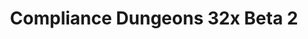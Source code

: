 ---
title: Compliance Dungeons 32x Beta 2
permalink: /compliance32xDungeons/B2
header_img: https://database.faithfulpack.net/images/website/posts/32xDungeons/B2.jpg
discontinued: true

description: |
  While the main Compliance packs have been steadily receiving updates for the past months, Compliance Dungeons has been left behind. With the Compliance project turning 1 recently, we're now changing this and bringing everybody a massive update, with all of the past 10 months of work condensed into a single release.
  <br>
  Not only have we added support for all DLCs that have come out since January, but we've also updated all textures to match the higher-quality textures of today's main Compliance pack, but we'v also added many large and small features as well. We hope you like this update, and stay tuned for future awesomeness!
  <br><br>
  TECHNICAL NOTE&#58; For all of the new features to work, this version of the pack now requires the Blueprint Loader or Custom Skins Loader. Read the changelog for more details.
  (texture authors are only credited after a texture that's completely unique to Minecraft Dungeons.)

changelog:
  Added:
    Large updates:
      - Support for Flames of the Nether DLC
      - Support for Hidden Depths DLC
      - Support for Echoing Void DLC
      - Applicable textures from Compliance (and textures that are based on them) that have been accepted to Compliance 32x since the last release
    Misc:
      - Block edge highlight shader outlines are now 1 pixel thick to match Compliance's higher resolution. This feature requires Blueprint Loader OR Custom Skins Loader (don't use both!) installed to work! If you don't install one of these mods, the edge highlight outlines will render at their normal 2px width. Huge thanks to CCCode for making this possible!
    Blocks:
      - (Soggy Swamp) Dirt (HARYA_)
      - (Soggy Swamp) Grass Side (HARYA_)
      - (Pumpkin Pastures) Large Fern Top (HARYA_)
      - (Broken Citadel) Peony Top (HARYA_)
      - (Cacti Canyon) Large Fern Top (HARYA_)
      - (Warped Forest) Allium (HARYA_)
      - (Obsidian Pinnacle) Custom 0 (DMgaming)
      - (Warped Forest) Lilac Top (HARYA_)
      - (Cacti Canyon) Azure Bluet (HARYA_)
    UI:
      - Emeralds, in instances where they previously had been using the default texture
      - Gold Currency
      - Hotbar Arrows
      - Blacksmith Anvil
      - Level Select Map Ender Pearls
      - Inventory Slot Gilded Plate
  Changed:
    - Updated all applicable textures to match the latest version of Compliance 32x
    - Updated in-game mod logo
  Fixed:
    - Square and wrong-resolution outer leaf textures in some levels (this is actually a vanilla bug but I fixed it anyway)
  Removed:
    Misc:
      - Bat (vanilla texture changed)
      - Vex (vanilla texture changed)
      - Textures based on Java Edition that have been removed from Compliance 32x since the last release
    Removed due to no longer following Compliance's texturing guidelines:
      - Arch-Illager
      - Target Dummy
      - Witch
      - Jungle Zombie
      - Zombie
      - Iron Golem Cape
  Known Issues:
    - Outer parts of oak leaves in the main menu are not transparent. I have no idea why this happens, but the leaves work properly in all other levels.

downloads:
  GitHub: https://github.com/Faithful-Resource-Pack/Faithful-Dungeons-32x/releases/download/B2/1-Faithful-Dungeons-Beta-2.pak
  CurseForge: https://www.curseforge.com/minecraft-dungeons/mods/Faithful-Dungeons/download/3521734
  How to install: https://dokucraft.co.uk/stash/?help=modding-dungeons

---